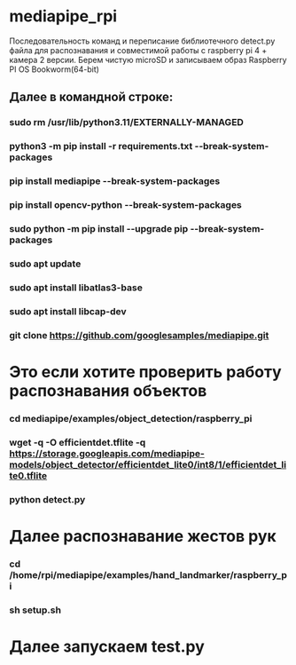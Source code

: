 # mediapipe_rpi
Последовательность команд и переписание библиотечного detect.py файла для распознавания и совместимой работы с raspberry pi 4 + камера 2 версии.
Берем чистую microSD и записываем образ Raspberry PI OS Bookworm(64-bit)
## Далее в командной строке:
### sudo rm /usr/lib/python3.11/EXTERNALLY-MANAGED
### python3 -m pip install -r requirements.txt --break-system-packages
### pip install mediapipe --break-system-packages
### pip install opencv-python --break-system-packages
### sudo python -m pip install --upgrade pip --break-system-packages
### sudo apt update
### sudo apt install libatlas3-base
### sudo apt install libcap-dev
### git clone https://github.com/googlesamples/mediapipe.git
# Это если хотите проверить работу распознавания объектов
### cd mediapipe/examples/object_detection/raspberry_pi
### wget -q -O efficientdet.tflite -q https://storage.googleapis.com/mediapipe-models/object_detector/efficientdet_lite0/int8/1/efficientdet_lite0.tflite
### python detect.py
# Далее распознавание жестов рук
### cd /home/rpi/mediapipe/examples/hand_landmarker/raspberry_pi
### sh setup.sh
# Далее запускаем test.py
